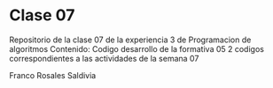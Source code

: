 # Clase 07
Repositorio de la clase 07 de la experiencia 3 de Programacion de algoritmos
Contenido:
  Codigo desarrollo de la formativa 05
  2 codigos correspondientes a las actividades de la semana 07

Franco Rosales Saldivia
